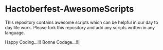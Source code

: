 # Hactoberfest-AwesomeScripts
This repository contains awesome scripts which can be helpful in our day to day life work.
Please fork this repository and add any scripts written in any language.

Happy Coding...!!!
Bonne Codage...!!!
